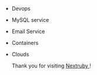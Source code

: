- Devops
- MySQL service
- Email Service
- Containers
- Clouds

    <span class="site-footer-credits">Thank you for visiting 
      <a href="https://www.nextruby.com">Nextruby
      </a>!